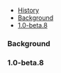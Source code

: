   * [History](BriefGLASSHistory.md)
  * [Background](GLASS10Beta8AndBeyond#Background.md)
  * [1.0-beta.8](GLASS10Beta8AndBeyond#1.0-beta.8.md)
### Background ###
### 1.0-beta.8 ###